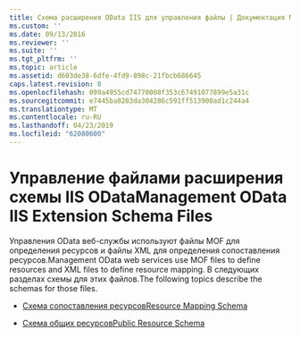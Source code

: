 ```yaml
---
title: Схема расширения OData IIS для управления файлы | Документация Майкрософт
ms.custom: ''
ms.date: 09/13/2016
ms.reviewer: ''
ms.suite: ''
ms.tgt_pltfrm: ''
ms.topic: article
ms.assetid: d603de38-6dfe-4fd9-898c-21fbcb686645
caps.latest.revision: 8
ms.openlocfilehash: 099a4955cd74770008f353c67491077899e5a31c
ms.sourcegitcommit: e7445ba8203da304286c591ff513900ad1c244a4
ms.translationtype: MT
ms.contentlocale: ru-RU
ms.lasthandoff: 04/23/2019
ms.locfileid: "62080600"
---
```

# <a name="management-odata-iis-extension-schema-files"></a><span data-ttu-id="69758-102">Управление файлами расширения схемы IIS OData</span><span class="sxs-lookup"><span data-stu-id="69758-102">Management OData IIS Extension Schema Files</span></span>

<span data-ttu-id="69758-103">Управления OData веб-службы используют файлы MOF для определения ресурсов и файлы XML для определения сопоставления ресурсов.</span><span class="sxs-lookup"><span data-stu-id="69758-103">Management OData web services use MOF files to define resources and XML files to define resource mapping.</span></span> <span data-ttu-id="69758-104">В следующих разделах схемы для этих файлов.</span><span class="sxs-lookup"><span data-stu-id="69758-104">The following topics describe the schemas for those files.</span></span>

- [<span data-ttu-id="69758-105">Схема сопоставления ресурсов</span><span class="sxs-lookup"><span data-stu-id="69758-105">Resource Mapping Schema</span></span>](./resource-mapping-schema.md)

- [<span data-ttu-id="69758-106">Схема общих ресурсов</span><span class="sxs-lookup"><span data-stu-id="69758-106">Public Resource Schema</span></span>](./public-resource-schema.md)